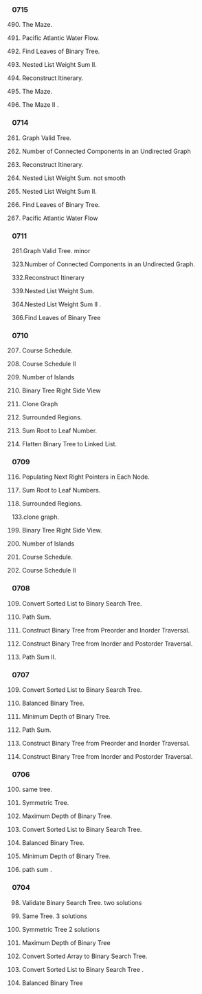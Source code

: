 ### 0715


490. The Maze.

417. Pacific Atlantic Water Flow.

366. Find Leaves of Binary Tree. 

364. Nested List Weight Sum II. 

332. Reconstruct Itinerary.

490. The Maze. 

505. The Maze II .

### 0714

261. Graph Valid Tree. 

323. Number of Connected Components in an Undirected Graph

332. Reconstruct Itinerary.

339. Nested List Weight Sum. not smooth

364. Nested List Weight Sum II.

366. Find Leaves of Binary Tree. 

417. Pacific Atlantic Water Flow

### 0711

261.Graph Valid Tree. minor

323.Number of Connected Components in an Undirected Graph. 

332.Reconstruct Itinerary

339.Nested List Weight Sum. 

364.Nested List Weight Sum II .

366.Find Leaves of Binary Tree

### 0710

207. Course Schedule.

210. Course Schedule II

200. Number of Islands
 
199. Binary Tree Right Side View

133. Clone Graph

130. Surrounded Regions.

129. Sum Root to Leaf Number.

114. Flatten Binary Tree to Linked List. 

### 0709

116. Populating Next Right Pointers in Each Node.

129. Sum Root to Leaf Numbers.

130. Surrounded Regions. 

133.clone graph. 

199. Binary Tree Right Side View.

200. Number of Islands

207. Course Schedule.

210. Course Schedule II

### 0708

109. Convert Sorted List to Binary Search Tree. 

112. Path Sum. 

105. Construct Binary Tree from Preorder and Inorder Traversal.

106. Construct Binary Tree from Inorder and Postorder Traversal.

113. Path Sum II.


### 0707

109. Convert Sorted List to Binary Search Tree. 

110. Balanced Binary Tree.

111. Minimum Depth of Binary Tree. 

112. Path Sum.

105. Construct Binary Tree from Preorder and Inorder Traversal.

106. Construct Binary Tree from Inorder and Postorder Traversal.


### 0706

100. same tree. 

101. Symmetric Tree.

104. Maximum Depth of Binary Tree. 

 109. Convert Sorted List to Binary Search Tree. 

110. Balanced Binary Tree. 

111. Minimum Depth of Binary Tree.

112. path sum . 

### 0704

98. Validate Binary Search Tree.
	two solutions

100. Same Tree.
	3 solutions

101. Symmetric Tree
	2 solutions

104. Maximum Depth of Binary Tree 

108. Convert Sorted Array to Binary Search Tree.

109. Convert Sorted List to Binary Search Tree . 

110. Balanced Binary Tree




